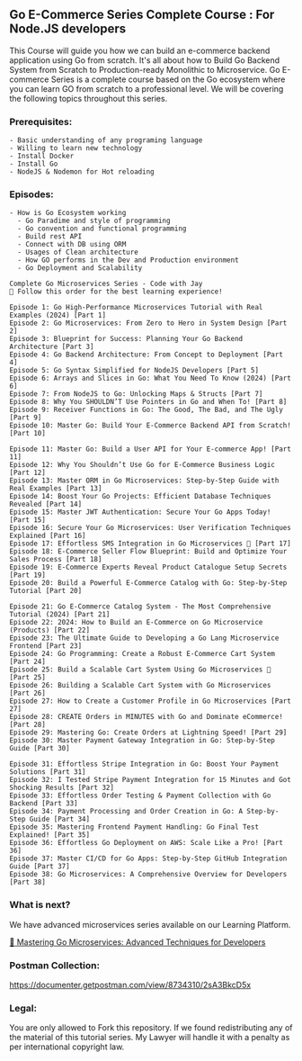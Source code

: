 ## Go E-Commerce Series Complete Course : For Node.JS developers

This Course will guide you how we can build an e-commerce backend application using Go from scratch.
It's all about how to Build Go Backend System from Scratch to Production-ready Monolithic to Microservice. Go E-commerce Series is a complete course based on the Go ecosystem where you can learn GO from scratch to a professional level. We will be covering the following topics throughout this series.


### Prerequisites:
    - Basic understanding of any programing language
    - Willing to learn new technology
    - Install Docker
    - Install Go
    - NodeJS & Nodemon for Hot reloading

### Episodes:
    
    - How is Go Ecosystem working
      - Go Paradime and style of programming
      - Go convention and functional programming
      - Build rest API
      - Connect with DB using ORM
      - Usages of Clean architecture
      - How GO performs in the Dev and Production environment
      - Go Deployment and Scalability
    
    Complete Go Microservices Series - Code with Jay
    📌 Follow this order for the best learning experience!
    
    Episode 1: Go High-Performance Microservices Tutorial with Real Examples (2024) [Part 1]
    Episode 2: Go Microservices: From Zero to Hero in System Design [Part 2]
    Episode 3: Blueprint for Success: Planning Your Go Backend Architecture [Part 3]
    Episode 4: Go Backend Architecture: From Concept to Deployment [Part 4]
    Episode 5: Go Syntax Simplified for NodeJS Developers [Part 5]
    Episode 6: Arrays and Slices in Go: What You Need To Know (2024) [Part 6]
    Episode 7: From NodeJS to Go: Unlocking Maps & Structs [Part 7]
    Episode 8: Why You SHOULDN’T Use Pointers in Go and When To! [Part 8]
    Episode 9: Receiver Functions in Go: The Good, The Bad, and The Ugly [Part 9]
    Episode 10: Master Go: Build Your E-Commerce Backend API from Scratch! [Part 10]
    
    Episode 11: Master Go: Build a User API for Your E-commerce App! [Part 11]
    Episode 12: Why You Shouldn’t Use Go for E-Commerce Business Logic [Part 12]
    Episode 13: Master ORM in Go Microservices: Step-by-Step Guide with Real Examples [Part 13]
    Episode 14: Boost Your Go Projects: Efficient Database Techniques Revealed [Part 14]
    Episode 15: Master JWT Authentication: Secure Your Go Apps Today! [Part 15]
    Episode 16: Secure Your Go Microservices: User Verification Techniques Explained [Part 16]
    Episode 17: Effortless SMS Integration in Go Microservices 🚀 [Part 17]
    Episode 18: E-Commerce Seller Flow Blueprint: Build and Optimize Your Sales Process [Part 18]
    Episode 19: E-Commerce Experts Reveal Product Catalogue Setup Secrets [Part 19]
    Episode 20: Build a Powerful E-Commerce Catalog with Go: Step-by-Step Tutorial [Part 20]
    
    Episode 21: Go E-Commerce Catalog System - The Most Comprehensive Tutorial (2024) [Part 21]
    Episode 22: 2024: How to Build an E-Commerce on Go Microservice (Products) [Part 22]
    Episode 23: The Ultimate Guide to Developing a Go Lang Microservice Frontend [Part 23]
    Episode 24: Go Programming: Create a Robust E-Commerce Cart System [Part 24]
    Episode 25: Build a Scalable Cart System Using Go Microservices 🚀 [Part 25]
    Episode 26: Building a Scalable Cart System with Go Microservices [Part 26]
    Episode 27: How to Create a Customer Profile in Go Microservices [Part 27]
    Episode 28: CREATE Orders in MINUTES with Go and Dominate eCommerce! [Part 28]
    Episode 29: Mastering Go: Create Orders at Lightning Speed! [Part 29]
    Episode 30: Master Payment Gateway Integration in Go: Step-by-Step Guide [Part 30]
    
    Episode 31: Effortless Stripe Integration in Go: Boost Your Payment Solutions [Part 31]
    Episode 32: I Tested Stripe Payment Integration for 15 Minutes and Got Shocking Results [Part 32]
    Episode 33: Effortless Order Testing & Payment Collection with Go Backend [Part 33]
    Episode 34: Payment Processing and Order Creation in Go: A Step-by-Step Guide [Part 34]
    Episode 35: Mastering Frontend Payment Handling: Go Final Test Explained! [Part 35]
    Episode 36: Effortless Go Deployment on AWS: Scale Like a Pro! [Part 36]
    Episode 37: Master CI/CD for Go Apps: Step-by-Step GitHub Integration Guide [Part 37]
    Episode 38: Go Microservices: A Comprehensive Overview for Developers [Part 38]

### What is next?
We have advanced microservices series available on our Learning Platform.

[🚀 Mastering Go Microservices: Advanced Techniques for Developers](https://codewithjay.com/preview/67a7d9a148204d3acd8ebea3)

### Postman Collection:
https://documenter.getpostman.com/view/8734310/2sA3BkcD5x

### Legal:
You are only allowed to Fork this repository. If we found redistributing any of the material of this tutorial series. My Lawyer will handle it with a penalty as per international copyright law.